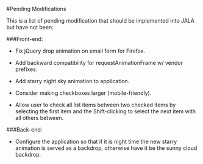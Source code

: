 #Pending Modifications

This is a list of pending modification that should be implemented
into JALA but have not been:

###Front-end:

  - Fix jQuery drop animation on email form for Firefox.

  - Add backward compatibility for requestAnimationFrame w/
    vendor prefixes.

  - Add starry night sky animation to application.

  - Consider making checkboxes larger (mobile-friendly).

  - Allow user to check all list items between two checked items by
    selecting the first item and the Shift-clicking to select the
    next item with all others between.


###Back-end:

  - Configure the application so that if it is night time the
    new starry animation is served as a backdrop, otherwise have
    it be the sunny cloud backdrop.

